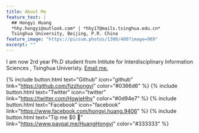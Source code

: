 ```yaml
---
title: About Me
feature_text: |
  ## Hongyi Huang
  *hhy.hongyi@outlook.com* | *hhy17@mails.tsinghua.edu.cn*
  Tsinghua University, Beijing, P.R. China
feature_image: "https://picsum.photos/1300/400?image=989"
excerpt: ""
---
```


I am now 2rd year Ph.D student from Intitute for Interdisciplinary Information Sciences , Tsinghua Univeristy. [Email me.](mailto:hhy.hongyi@outlook.com)

{% include button.html text="Github" icon="github" link="https://github.com/fjzzhongyi" color="#0366d6" %} {% include button.html text="Twitter" icon="twitter" link="https://twitter.com/HowieHhy" color="#0d94e7" %} {% include button.html text="Facebook"  icon="facebook" link="https://www.facebook.com/hongyi.huang.9406" %} {% include button.html text="Tip me $0 💸" link="https://www.paypal.me/HuangHongyi" color="#333333" %}
